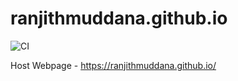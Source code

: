 # ranjithmuddana.github.io

![CI](https://github.com/ranjithmuddana/ranjithmuddana.github.io/workflows/CI/badge.svg?branch=master)

Host Webpage - https://ranjithmuddana.github.io/
